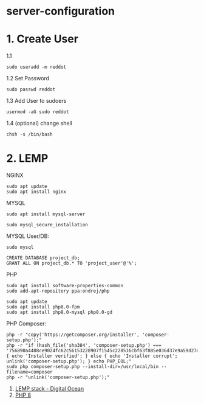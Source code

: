# server-configuration

# 1. Create User
1.1
```
sudo useradd -m reddot
```
1.2 Set Password
```
sudo passwd reddot
```
1.3 Add User to sudoers
```
usermod -aG sudo reddot
```
1.4 (optional) change shell
```
chsh -s /bin/bash
```

# 2. LEMP 
NGINX
```
sudo apt update
sudo apt install nginx
```
MYSQL
```
sudo apt install mysql-server
```
```
sudo mysql_secure_installation
```
MYSQL User/DB:
```
sudo mysql
```
```mysql
CREATE DATABASE project_db;
GRANT ALL ON project_db.* TO 'project_user'@'%';
```
PHP
```
sudo apt install software-properties-common
sudo add-apt-repository ppa:ondrej/php

sudo apt update
sudo apt install php8.0-fpm
sudo apt install php8.0-mysql php8.0-gd
```
PHP Composer:
```
php -r "copy('https://getcomposer.org/installer', 'composer-setup.php');"
php -r "if (hash_file('sha384', 'composer-setup.php') === '756890a4488ce9024fc62c56153228907f1545c228516cbf63f885e036d37e9a59d27d63f46af1d4d07ee0f76181c7d3') { echo 'Installer verified'; } else { echo 'Installer corrupt'; unlink('composer-setup.php'); } echo PHP_EOL;"
sudo php composer-setup.php --install-dir=/usr/local/bin --filename=composer
php -r "unlink('composer-setup.php');"
```

1. [LEMP stack - Digital Ocean](https://www.digitalocean.com/community/tutorials/how-to-install-linux-nginx-mysql-php-lemp-stack-on-ubuntu-20-04)
2. [PHP 8](https://linuxize.com/post/how-to-install-php-8-on-ubuntu-20-04)
